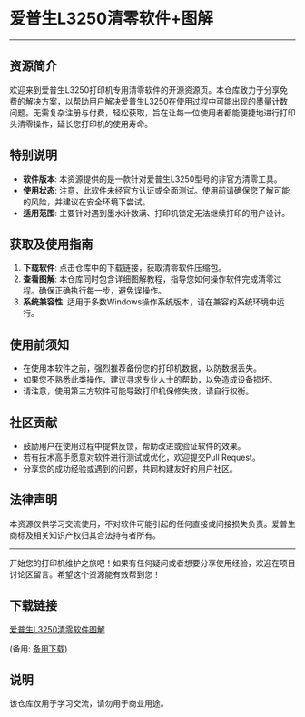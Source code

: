 # 爱普生L3250清零软件+图解

---

## 资源简介

欢迎来到爱普生L3250打印机专用清零软件的开源资源页。本仓库致力于分享免费的解决方案，以帮助用户解决爱普生L3250在使用过程中可能出现的墨量计数问题。无需复杂注册与付费，轻松获取，旨在让每一位使用者都能便捷地进行打印头清零操作，延长您打印机的使用寿命。

## 特别说明

- **软件版本**: 本资源提供的是一款针对爱普生L3250型号的非官方清零工具。
- **使用状态**: 注意，此软件未经官方认证或全面测试。使用前请确保您了解可能的风险，并建议在安全环境下尝试。
- **适用范围**: 主要针对遇到墨水计数满、打印机锁定无法继续打印的用户设计。

## 获取及使用指南

1. **下载软件**: 点击仓库中的下载链接，获取清零软件压缩包。
2. **查看图解**: 本仓库同时包含详细图解教程，指导您如何操作软件完成清零过程。确保正确执行每一步，避免误操作。
3. **系统兼容性**: 适用于多数Windows操作系统版本，请在兼容的系统环境中运行。

## 使用前须知

- 在使用本软件之前，强烈推荐备份您的打印机数据，以防数据丢失。
- 如果您不熟悉此类操作，建议寻求专业人士的帮助，以免造成设备损坏。
- 请注意，使用第三方软件可能导致打印机保修失效，请自行权衡。

## 社区贡献

- 鼓励用户在使用过程中提供反馈，帮助改进或验证软件的效果。
- 若有技术高手愿意对软件进行测试或优化，欢迎提交Pull Request。
- 分享您的成功经验或遇到的问题，共同构建友好的用户社区。

## 法律声明

本资源仅供学习交流使用，不对软件可能引起的任何直接或间接损失负责。爱普生商标及相关知识产权归其合法持有者所有。

---

开始您的打印机维护之旅吧！如果有任何疑问或者想要分享使用经验，欢迎在项目讨论区留言。希望这个资源能有效帮到您！

## 下载链接
[爱普生L3250清零软件图解](https://pan.quark.cn/s/de0208f5239b) 

(备用: [备用下载](https://pan.baidu.com/s/10q4g-v-CmumB1myOt-t4eg?pwd=1234))

## 说明

该仓库仅用于学习交流，请勿用于商业用途。
